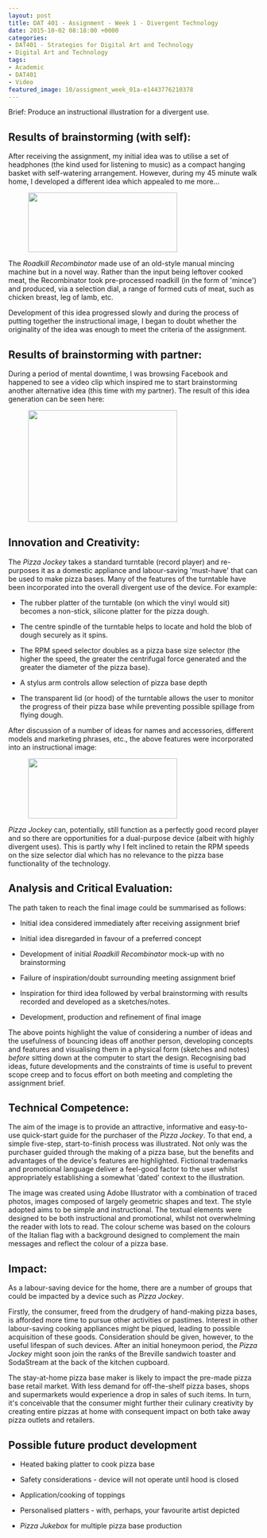 ```yaml
---
layout: post
title: DAT 401 - Assignment - Week 1 - Divergent Technology
date: 2015-10-02 08:18:00 +0000
categories:
- DAT401 - Strategies for Digital Art and Technology
- Digital Art and Technology
tags:
- Academic
- DAT401
- Video
featured_image: 10/assigment_week_01a-e1443776210378
---
```

Brief: Produce an instructional illustration for a divergent use.

## Results of brainstorming (with self):

After receiving the assignment, my initial idea was to utilise a set of headphones (the kind used for listening to music) as a compact hanging basket with self-watering arrangement. However, during my 45 minute walk home, I developed a different idea which appealed to me more...

<figure><a href="https://res.cloudinary.com/circleseven/image/upload/c_limit,w_1200,h_1200,q_auto,f_auto/03/roadkill_recombinator-1"><img src="https://res.cloudinary.com/circleseven/image/upload/q_auto,f_auto/03/roadkill_recombinator-1" width="300" height="120" alt="" loading="lazy"></a></figure>

The *Roadkill Recombinator* made use of an old-style manual mincing machine but in a novel way. Rather than the input being leftover cooked meat, the Recombinator took pre-processed roadkill (in the form of 'mince') and produced, via a selection dial, a range of formed cuts of meat, such as chicken breast, leg of lamb, etc.

Development of this idea progressed slowly and during the process of putting together the instructional image, I began to doubt whether the originality of the idea was enough to meet the criteria of the assignment.

## Results of brainstorming with partner:

During a period of mental downtime, I was browsing Facebook and happened to see a video clip which inspired me to start brainstorming another alternative idea (this time with my partner). The result of this idea generation can be seen here:

<figure><a href="https://res.cloudinary.com/circleseven/image/upload/c_limit,w_1200,h_1200,q_auto,f_auto/03/pizza-base-ideas-sketch-2-scaled"><img src="https://res.cloudinary.com/circleseven/image/upload/q_auto,f_auto/03/pizza-base-ideas-sketch-2" width="300" height="225" alt="" loading="lazy"></a></figure>

## Innovation and Creativity:

The *Pizza Jockey* takes a standard turntable (record player) and re-purposes it as a domestic appliance and labour-saving 'must-have' that can be used to make pizza bases. Many of the features of the turntable have been incorporated into the overall divergent use of the device. For example:

- The rubber platter of the turntable (on which the vinyl would sit) becomes a non-stick, silicone platter for the pizza dough.

- The centre spindle of the turntable helps to locate and hold the blob of dough securely as it spins.

- The RPM speed selector doubles as a pizza base size selector (the higher the speed, the greater the centrifugal force generated and the greater the diameter of the pizza base).

- A stylus arm controls allow selection of pizza base depth

- The transparent lid (or hood) of the turntable allows the user to monitor the progress of their pizza base while preventing possible spillage from flying dough.

After discussion of a number of ideas for names and accessories, different models and marketing phrases, etc., the above features were incorporated into an instructional image:

<figure><a href="https://res.cloudinary.com/circleseven/image/upload/c_limit,w_1200,h_1200,q_auto,f_auto/10/assigment_week_01a-e1443776210378"><img src="https://res.cloudinary.com/circleseven/image/upload/q_auto,f_auto/10/assigment_week_01a-e1443776210378" width="300" height="121" alt="" loading="lazy"></a></figure>

*Pizza Jockey* can, potentially, still function as a perfectly good record player and so there are opportunities for a dual-purpose device (albeit with highly divergent uses). This is partly why I felt inclined to retain the RPM speeds on the size selector dial which has no relevance to the pizza base functionality of the technology.

## Analysis and Critical Evaluation:

The path taken to reach the final image could be summarised as follows:

- Initial idea considered immediately after receiving assignment brief

- Initial idea disregarded in favour of a preferred concept

- Development of initial *Roadkill Recombinator* mock-up with no brainstorming

- Failure of inspiration/doubt surrounding meeting assignment brief

- Inspiration for third idea followed by verbal brainstorming with results recorded and developed as a sketches/notes.

- Development, production and refinement of final image

The above points highlight the value of considering a number of ideas and the usefulness of bouncing ideas off another person, developing concepts and features and visualising them in a physical form (sketches and notes) *before* sitting down at the computer to start the design. Recognising bad ideas, future developments and the constraints of time is useful to prevent scope creep and to focus effort on both meeting and completing the assignment brief.

## Technical Competence:

The aim of the image is to provide an attractive, informative and easy-to-use quick-start guide for the purchaser of the *Pizza Jockey*. To that end, a simple five-step, start-to-finish process was illustrated. Not only was the purchaser guided through the making of a pizza base, but the benefits and advantages of the device's features are highlighted. Fictional trademarks and promotional language deliver a feel-good factor to the user whilst appropriately establishing a somewhat 'dated' context to the illustration.

The image was created using Adobe Illustrator with a combination of traced photos, images composed of largely geometric shapes and text. The style adopted aims to be simple and instructional. The textual elements were designed to be both instructional and promotional, whilst not overwhelming the reader with lots to read. The colour scheme was based on the colours of the Italian flag with a background designed to complement the main messages and reflect the colour of a pizza base.

## Impact:

As a labour-saving device for the home, there are a number of groups that could be impacted by a device such as *Pizza Jockey*.

Firstly, the consumer, freed from the drudgery of hand-making pizza bases, is afforded more time to pursue other activities or pastimes. Interest in other labour-saving cooking appliances might be piqued, leading to possible acquisition of these goods. Consideration should be given, however, to the useful lifespan of such devices. After an initial honeymoon period, the *Pizza Jockey* might soon join the ranks of the Breville sandwich toaster and SodaStream at the back of the kitchen cupboard.

The stay-at-home pizza base maker is likely to impact the pre-made pizza base retail market. With less demand for off-the-shelf pizza bases, shops and supermarkets would experience a drop in sales of such items. In turn, it's conceivable that the consumer might further their culinary creativity by creating entire pizzas at home with consequent impact on both take away pizza outlets and retailers.

## Possible future product development

- Heated baking platter to cook pizza base

- Safety considerations - device will not operate until hood is closed

- Application/cooking of toppings

- Personalised platters - with, perhaps, your favourite artist depicted

- *Pizza Jukebox* for multiple pizza base production

